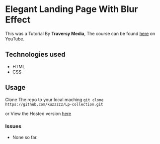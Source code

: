 # Elegant Landing Page With Blur Effect
This was a Tutorial By **Traversy Media**, The course can be found [here](hhttps://www.youtube.com/watch?v=HZv8YHYUHTU&list=WL&index=111) on YouTube.

## Technologies used
- HTML
- CSS


## Usage
Clone The repo to your local maching 
`git clone https://github.com/kuzzzzz/Lp-collection.git`

or View the Hosted version [here](https://kuzzzzz.github.io/Lp-collection/landing-pages/fivth-lp/index.html)

### Issues
- None so far.